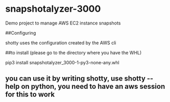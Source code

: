 # snapshotalyzer-3000

Demo project to manage AWS EC2 instance snapshots

##Configuring

shotty uses the configuration created by the AWS cli

##to install (please go to the directory where you have the WHL)

pip3 install snapshotalyzer_3000-1-py3-none-any.whl

## you can use it by writing shotty, use shotty --help on python, you need to have an aws session for this to work